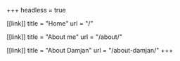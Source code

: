 +++
headless = true

[[link]]
title = "Home"
url = "/"

[[link]]
title = "About me"
url = "/about/"

[[link]]
title = "About Damjan"
url = "/about-damjan/"
+++
